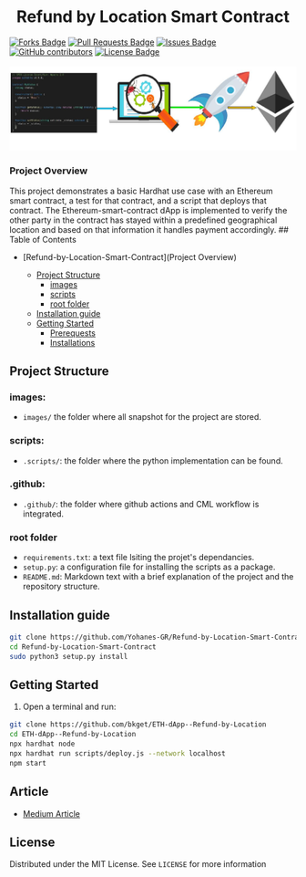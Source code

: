 <h1 align="center">Refund by Location Smart Contract</h1>

<div>
<a href="https://github.com/Yohanes-GR/Logistic-optimization-Causal-Inference/network/members"><img src="https://img.shields.io/github/forks/Yohanes-GR/Logistic-optimization-Causal-Inference" alt="Forks Badge"/></a>
<a href="https://github.com/Yohanes-GR/Logistic-optimization-Causal-Inference/pulls"><img src="https://img.shields.io/github/issues-pr/Yohanes-GR/Logistic-optimization-Causal-Inference" alt="Pull Requests Badge"/></a>
<a href="https://github.com/Yohanes-GR/Logistic-optimization-Causal-Inference/issues"><img src="https://img.shields.io/github/issues/Yohanes-GR/Logistic-optimization-Causal-Inference" alt="Issues Badge"/></a>
<a href="https://github.com/Yohanes-GR/Logistic-optimization-Causal-Inference/contributors"><img alt="GitHub contributors" src="https://img.shields.io/github/contributors/Yohanes-GR/Logistic-optimization-Causal-Inference?color=2b9348"></a>
<a href="https://github.com/Yohanes-GR/Logistic-optimization-Causal-Inference/blob/main/LICENSE"><img src="https://img.shields.io/github/license/Yohanes-GR/Logistic-optimization-Causal-Inference?color=2b9348" alt="License Badge"/></a>
</div>


</br>

<img src="screenshoots/develop-test-deploy.jpg" name="">
<br />
<h3>Project Overview </h3>
This project demonstrates a basic Hardhat use case with an Ethereum smart contract, a test for that contract, and a script that deploys that contract. The Ethereum-smart-contract dApp is implemented to verify the other party in the contract has stayed within a predefined geographical location and based on that information it handles payment accordingly.
## Table of Contents

* [Refund-by-Location-Smart-Contract](Project Overview)

  - [Project Structure](#project-structure)
    * [images](#images)
    * [scripts](#scripts)
    * [root folder](#root-folder)
  - [Installation guide](#installation-guide)
  - [Getting Started](#getting-started)
    * [Prerequests](*prerequests)
    * [Installations](*installations)


## Project Structure

### images:

- `images/` the folder where all snapshot for the project are stored.

### scripts:

- `.scripts/`: the folder where the python implementation can be found.

### .github:

- `.github/`: the folder where github actions and CML workflow is integrated.


### root folder

- `requirements.txt`: a text file lsiting the projet's dependancies.
- `setup.py`: a configuration file for installing the scripts as a package.
- `README.md`: Markdown text with a brief explanation of the project and the repository structure.


## Installation guide

```bash
git clone https://github.com/Yohanes-GR/Refund-by-Location-Smart-Contract.git
cd Refund-by-Location-Smart-Contract
sudo python3 setup.py install
```



<!-- GETTING STARTED -->
## Getting Started
1. Open a terminal and run:
```bash
git clone https://github.com/bkget/ETH-dApp--Refund-by-Location
cd ETH-dApp--Refund-by-Location 
npx hardhat node
npx hardhat run scripts/deploy.js --network localhost
npm start
```
## Article
- [Medium Article](https://medium.com/@yohgut)
  



<!-- LICENSE -->
## License

Distributed under the MIT License. See `LICENSE` for more information
